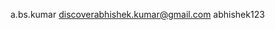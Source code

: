 a.bs.kumar
discoverabhishek.kumar@gmail.com
abhishek123
<!-- <a href="{% url 'blog_edit' blog.pk %}">+ E
dit Blog Post</a> -->
<!-- <a href="{% url 'blog_new' %}">New Blog </a> -->